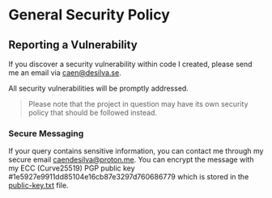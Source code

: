 # General Security Policy

## Reporting a Vulnerability

If you discover a security vulnerability within code I created, please send me an email via caen@desilva.se.

All security vulnerabilities will be promptly addressed.

> Please note that the project in question may have its own security policy that should be followed instead.

### Secure Messaging

If your query contains sensitive information, you can contact me through my secure email caendesilva@proton.me.
You can encrypt the message with my ECC (Curve25519) PGP public key #1e5927e9911dd85104e16cb87e3297d760686779
which is stored in the [public-key.txt](https://git.desilva.se/security/public-key.txt) file.
